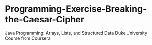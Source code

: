 # Programming-Exercise-Breaking-the-Caesar-Cipher
Java Programming: Arrays, Lists, and Structured Data Duke University Course from Coursera
